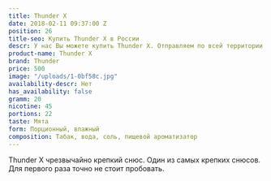 ```yaml
---
title: Thunder X
date: 2018-02-11 09:37:00 Z
position: 26
title-seo: Купить Thunder X в России
descr: У нас Вы можете купить Thunder X. Отправляем по всей территории России.
product-name: Thunder X
brand: Thunder
price: 500
image: "/uploads/1-0bf58c.jpg"
availability-descr: Нет
has_availability: false
gramm: 20
nicotine: 45
portions: 22
taste: Мята
form: Порционный, влажный
composition: Табак, вода, соль, пищевой ароматизатор
---
```


Thunder X чрезвычайно крепкий снюс. Один из самых крепких снюсов. Для первого раза точно не стоит пробовать.